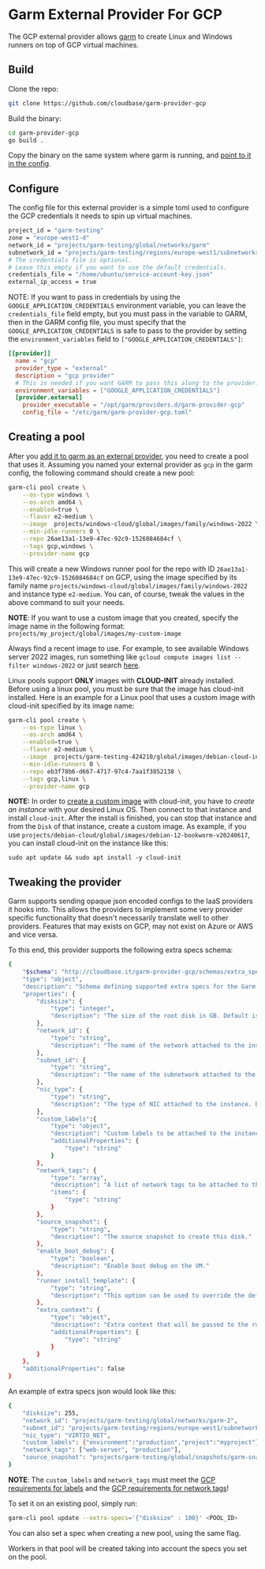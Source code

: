 # Garm External Provider For GCP

The GCP external provider allows [garm](https://github.com/cloudbase/garm) to create Linux and Windows runners on top of GCP virtual machines.

## Build

Clone the repo:

```bash
git clone https://github.com/cloudbase/garm-provider-gcp
```

Build the binary:

```bash
cd garm-provider-gcp
go build .
```

Copy the binary on the same system where garm is running, and [point to it in the config](https://github.com/cloudbase/garm/blob/main/doc/providers.md#the-external-provider).

## Configure

The config file for this external provider is a simple toml used to configure the GCP credentials it needs to spin up virtual machines.

```bash
project_id = "garm-testing"
zone = "europe-west1-d"
network_id = "projects/garm-testing/global/networks/garm"
subnetwork_id = "projects/garm-testing/regions/europe-west1/subnetworks/garm"
# The credentials file is optional.
# Leave this empty if you want to use the default credentials.
credentials_file = "/home/ubuntu/service-account-key.json"
external_ip_access = true
```

NOTE: If you want to pass in credentials by using the `GOOGLE_APPLICATION_CREDENTIALS` environment variable, you can leave the `credentials_file` field empty, but you must pass in the variable to GARM, then in the GARM config file, you must specify that the `GOOGLE_APPLICATION_CREDENTIALS` is safe to pass to the provider by setting the `environment_variables` field to `["GOOGLE_APPLICATION_CREDENTIALS"]`:

```toml
[[provider]]
  name = "gcp"
  provider_type = "external"
  description = "gcp provider"
  # This is needed if you want GARM to pass this along to the provider.
  environment_variables = ["GOOGLE_APPLICATION_CREDENTIALS"]
  [provider.external]
    provider_executable = "/opt/garm/providers.d/garm-provider-gcp"
    config_file = "/etc/garm/garm-provider-gcp.toml"

```

## Creating a pool

After you [add it to garm as an external provider](https://github.com/cloudbase/garm/blob/main/doc/providers.md#the-external-provider), you need to create a pool that uses it. Assuming you named your external provider as ```gcp``` in the garm config, the following command should create a new pool:

```bash
garm-cli pool create \
    --os-type windows \
    --os-arch amd64 \
    --enabled=true \
    --flavor e2-medium \
    --image  projects/windows-cloud/global/images/family/windows-2022 \
    --min-idle-runners 0 \
    --repo 26ae13a1-13e9-47ec-92c9-1526084684cf \
    --tags gcp,windows \
    --provider-name gcp
```

This will create a new Windows runner pool for the repo with ID `26ae13a1-13e9-47ec-92c9-1526084684cf` on GCP, using the image specified by its family name `projects/windows-cloud/global/images/family/windows-2022` and instance type `e2-medium`. You can, of course, tweak the values in the above command to suit your needs.

**NOTE**: If you want to use a custom image that you created, specify the image name in the following format: `projects/my_project/global/images/my-custom-image`

Always find a recent image to use. For example, to see available Windows server 2022 images, run something like `gcloud compute images list --filter windows-2022` or just search [here](https://console.cloud.google.com/compute/images).

Linux pools support **ONLY** images with **CLOUD-INIT** already installed. Before using a linux pool, you must be sure that the image has cloud-init installed. Here is an example for a Linux pool that uses a custom image with cloud-init specified by its image name:

```bash
garm-cli pool create \
    --os-type linux \
    --os-arch amd64 \
    --enabled=true \
    --flavor e2-medium \
    --image  projects/garm-testing-424210/global/images/debian-cloud-init \
    --min-idle-runners 0 \
    --repo eb3f78b6-d667-4717-97c4-7aa1f3852138 \
    --tags gcp,linux \
    --provider-name gcp
```

**NOTE:** In order to [create a custom image](https://cloud.google.com/compute/docs/images/create-custom#create_image) with cloud-init, you have to *create an instance* with your desired Linux OS. Then connect to that instance and install `cloud-init`. After the install is finished, you can stop that instance and from the `Disk` of that instance, create a custom image. As example, if you use `projects/debian-cloud/global/images/debian-12-bookworm-v20240617`, you can install cloud-init on the instance like this:

```
sudo apt update && sudo apt install -y cloud-init
```

## Tweaking the provider

Garm supports sending opaque json encoded configs to the IaaS providers it hooks into. This allows the providers to implement some very provider specific functionality that doesn't necessarily translate well to other providers. Features that may exists on GCP, may not exist on Azure or AWS and vice versa.

To this end, this provider supports the following extra specs schema:

```bash
{
    "$schema": "http://cloudbase.it/garm-provider-gcp/schemas/extra_specs#",
    "type": "object",
    "description": "Schema defining supported extra specs for the Garm GCP Provider",
    "properties": {
        "disksize": {
            "type": "integer",
            "description": "The size of the root disk in GB. Default is 127 GB."
        },
        "network_id": {
            "type": "string",
            "description": "The name of the network attached to the instance."
        },
        "subnet_id": {
            "type": "string",
            "description": "The name of the subnetwork attached to the instance."
        },
        "nic_type": {
            "type": "string",
            "description": "The type of NIC attached to the instance. Default is VIRTIO_NET."
        },
        "custom_labels":{
            "type": "object",
            "description": "Custom labels to be attached to the instance. Each label is a key-value pair where both key and value are strings.",
            "additionalProperties": {
                "type": "string"
            }
        },
        "network_tags": {
            "type": "array",
            "description": "A list of network tags to be attached to the instance.",
            "items": {
                "type": "string"
            }
        },
        "source_snapshot": {
            "type": "string",
            "description": "The source snapshot to create this disk."
        },
        "enable_boot_debug": {
            "type": "boolean",
            "description": "Enable boot debug on the VM."
        },
        "runner_install_template": {
            "type": "string",
            "description": "This option can be used to override the default runner install template. If used, the caller is responsible for the correctness of the template as well as the suitability of the template for the target OS. Use the extra_context extra spec if your template has variables in it that need to be expanded."
        },
        "extra_context": {
            "type": "object",
            "description": "Extra context that will be passed to the runner_install_template.",
            "additionalProperties": {
                "type": "string"
            }
        }
    },
	"additionalProperties": false
}
```

An example of extra specs json would look like this:

```bash
{
    "disksize": 255,
    "network_id": "projects/garm-testing/global/networks/garm-2",
    "subnet_id": "projects/garm-testing/regions/europe-west1/subnetworks/garm",
    "nic_type": "VIRTIO_NET",
    "custom_labels": {"environment":"production","project":"myproject"},
    "network_tags": ["web-server", "production"],
    "source_snapshot": "projects/garm-testing/global/snapshots/garm-snapshot"
}
```

**NOTE**: The `custom_labels` and `network_tags` must meet the [GCP requirements for labels](https://cloud.google.com/compute/docs/labeling-resources#requirements) and the [GCP requirements for network tags](https://cloud.google.com/vpc/docs/add-remove-network-tags#restrictions)!

To set it on an existing pool, simply run:

```bash
garm-cli pool update --extra-specs='{"disksize" : 100}' <POOL_ID>
```

You can also set a spec when creating a new pool, using the same flag.

Workers in that pool will be created taking into account the specs you set on the pool.
